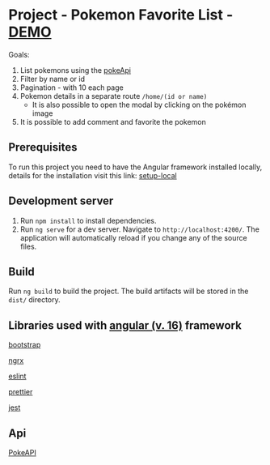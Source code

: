 # Project - Pokemon Favorite List - [DEMO](https://pokemon-list-flame.vercel.app/home)

Goals:

1. List pokemons using the [pokeApi](https://pokeapi.co/)
2. Filter by name or id
3. Pagination - with 10 each page
4. Pokemon details in a separate route `/home/(id or name)`
   - It is also possible to open the modal by clicking on the pokémon image
5. It is possible to add comment and favorite the pokemon

## Prerequisites

To run this project you need to have the Angular framework installed locally, details for the installation visit this link: [setup-local](https://angular.io/guide/setup-local)

## Development server

1. Run `npm install` to install dependencies.
2. Run `ng serve` for a dev server. Navigate to `http://localhost:4200/`. The application will automatically reload if you
   change any of the source files.

## Build

Run `ng build` to build the project. The build artifacts will be stored in the `dist/` directory.

## Libraries used with [angular (v. 16)](https://angular.io/) framework

[bootstrap](https://getbootstrap.com/)

[ngrx](https://ngrx.io/)

[eslint](https://eslint.org/)

[prettier](https://prettier.io/)

[jest](https://jestjs.io/)

## Api

[PokeAPI](https://pokeapi.co/)
